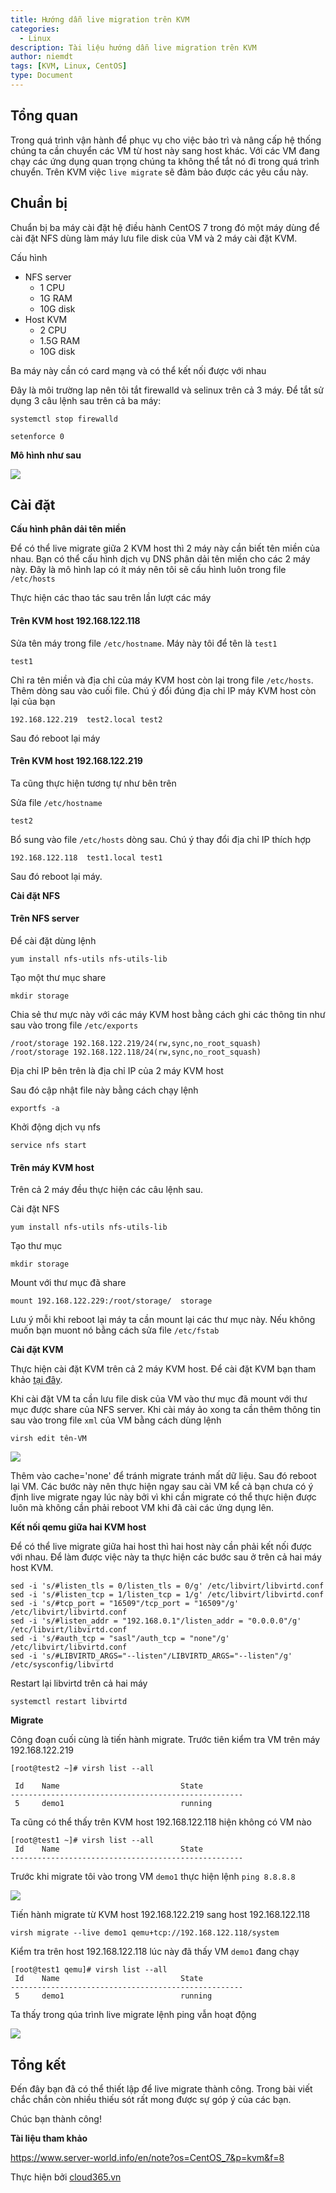 ```yaml
---
title: Hướng dẫn live migration trên KVM
categories:
  - Linux
description: Tài liệu hướng dẫn live migration trên KVM
author: niemdt
tags: [KVM, Linux, CentOS]
type: Document
---
```


## Tổng quan

Trong quá trình vận hành để phục vụ cho việc bảo trì và nâng cấp hệ thống chúng ta cần chuyển các VM từ host này sang host khác. Với các VM đang chạy các ứng dụng quan trọng chúng ta không thể tắt nó đi trong quá trình chuyển. Trên KVM việc `live migrate` sẽ đảm bảo được các yêu cầu này.

## Chuẩn bị

Chuẩn bị ba máy cài đặt hệ điều hành CentOS 7 trong đó một máy dùng để cài đặt NFS dùng làm máy lưu file disk của VM và 2 máy cài đặt KVM.

Cấu hình

* NFS server 
    * 1 CPU
    * 1G RAM
    * 10G disk
* Host KVM
    * 2 CPU
    * 1.5G RAM
    * 10G disk

Ba máy này cần có card mạng và có thể kết nối được với nhau

Đây là môi trường lap nên tôi tắt firewalld và selinux trên cả 3 máy. Để tắt sử dụng 3 câu lệnh sau trên cả ba máy:

```
systemctl stop firewalld 

setenforce 0
```

**Mô hình như sau**

![](/images/img-live-migrate/3.png)

## Cài đặt

**Cấu hình phân dải tên miền**

Để có thể live migrate giữa 2 KVM host thì 2 máy này cần biết tên miền của nhau. Bạn có thể cấu hình dịch vụ DNS phân dải tên miền cho các 2 máy này. Đây là mô hình lap có ít máy nên tôi sẽ cấu hình luôn trong file `/etc/hosts`

Thực hiện các thao tác sau trên lần lượt các máy

#### Trên KVM host 192.168.122.118

Sửa tên máy trong file `/etc/hostname`. Máy này tôi để tên là `test1`

```
test1
```

Chỉ ra tên miền và địa chỉ của máy KVM host còn lại trong file `/etc/hosts`. Thêm dòng sau vào cuối file. Chú ý đổi đúng địa chỉ IP máy KVM host còn lại của bạn

```
192.168.122.219  test2.local test2
```

Sau đó reboot lại máy

#### Trên KVM host 192.168.122.219

Ta cũng thực hiện tương tự như bên trên

Sửa file `/etc/hostname`

```
test2
```

Bổ sung vào file `/etc/hosts` dòng sau. Chú ý thay đổi địa chỉ IP thích hợp

```
192.168.122.118  test1.local test1
```

Sau đó reboot lại máy.

**Cài đặt NFS**

#### Trên NFS server

Để cài đặt dùng lệnh 

```
yum install nfs-utils nfs-utils-lib
```

Tạo một thư mục share

```
mkdir storage
```

Chia sẻ thư mực này với các máy KVM host bằng cách ghi các thông tin như sau vào trong file `/etc/exports`

```
/root/storage 192.168.122.219/24(rw,sync,no_root_squash)
/root/storage 192.168.122.118/24(rw,sync,no_root_squash)
```

Địa chỉ IP bên trên là địa chỉ IP của 2 máy KVM host

Sau đó cập nhật file này bằng cách chạy lệnh

```
exportfs -a
```

Khởi động dịch vụ nfs

```
service nfs start
```

#### Trên máy KVM host

Trên cả 2 máy đều thực hiện các câu lệnh sau.

Cài đặt NFS

```
yum install nfs-utils nfs-utils-lib
```

Tạo thư mục

```
mkdir storage
```

Mount với thư mục đã share

```
mount 192.168.122.229:/root/storage/  storage
```

Lưu ý mỗi khi reboot lại máy ta cần mount lại các thư mục này. Nếu không muốn bạn muont nó bằng cách sửa file `/etc/fstab`

**Cài đặt KVM**

Thực hiện cài đặt KVM trên cả 2 máy KVM host. Để cài đặt KVM bạn tham khảo <a href="https://blog.cloud365.vn/linux/huong-dan-cai-dat-kvm-tren-centos7/#cai-%C4%91at" target="_blank">tại đây</a>.

Khi cài đặt VM ta cần lưu file disk của VM vào thư mục đã mount với thư mục được share của NFS server. Khi cài máy ảo xong ta cần thêm thông tin sau vào trong file `xml` của VM bằng cách dùng lệnh 

```
virsh edit tên-VM
```

![](/images/img-live-migrate/1.0.png)

Thêm vào cache='none' để tránh migrate tránh mất dữ liệu. Sau đó reboot lại VM. Các bước này nên thực hiện ngay sau cài VM kể cả bạn chưa có ý định live migrate ngay lúc này bởi vì khi cần migrate có thể thực hiện được luôn mà không cần phải reboot VM khi đã cài các ứng dụng lên.

**Kết nối qemu giữa hai KVM host**

Để có thể live migrate giữa hai host thì hai host này cần phải kết nối được với nhau. Để làm được việc này ta thực hiện các bước sau ở trên cả hai máy host KVM.

```
sed -i 's/#listen_tls = 0/listen_tls = 0/g' /etc/libvirt/libvirtd.conf 
sed -i 's/#listen_tcp = 1/listen_tcp = 1/g' /etc/libvirt/libvirtd.conf
sed -i 's/#tcp_port = "16509"/tcp_port = "16509"/g' /etc/libvirt/libvirtd.conf
sed -i 's/#listen_addr = "192.168.0.1"/listen_addr = "0.0.0.0"/g' /etc/libvirt/libvirtd.conf
sed -i 's/#auth_tcp = "sasl"/auth_tcp = "none"/g' /etc/libvirt/libvirtd.conf
sed -i 's/#LIBVIRTD_ARGS="--listen"/LIBVIRTD_ARGS="--listen"/g' /etc/sysconfig/libvirtd
```

Restart lại libvirtd trên cả hai máy

```
systemctl restart libvirtd
```

**Migrate**

Công đoạn cuối cùng là tiến hành migrate. Trước tiên kiểm tra VM trên máy 192.168.122.219

```
[root@test2 ~]# virsh list --all

 Id    Name                           State
----------------------------------------------------
 5     demo1                          running
```

Ta cũng có thể thấy trên KVM host 192.168.122.118 hiện không có VM nào

```
[root@test1 ~]# virsh list --all
 Id    Name                           State
----------------------------------------------------
```

Trước khi migrate tôi vào trong VM `demo1` thực hiện lệnh `ping 8.8.8.8`

![](/images/img-live-migrate/2.png)

Tiến hành migrate từ KVM host 192.168.122.219 sang host 192.168.122.118

```
virsh migrate --live demo1 qemu+tcp://192.168.122.118/system
```

Kiểm tra trên host 192.168.122.118 lúc này đã thấy VM `demo1` đang chạy

```
[root@test1 qemu]# virsh list --all
 Id    Name                           State
----------------------------------------------------
 5     demo1                          running
```

Ta thấy trong qúa trình live migrate lệnh ping vẫn hoạt động

![](/images/img-live-migrate/1.1.png)

## Tổng kết

Đến đây bạn đã có thể thiết lập để live migrate thành công. Trong bài viết chắc chắn còn nhiều thiếu sót rất mong được sự góp ý của các bạn.

Chúc bạn thành công!

**Tài liệu tham khảo**

https://www.server-world.info/en/note?os=CentOS_7&p=kvm&f=8

Thực hiện bởi <a href="https://cloud365.vn/" target="_blank">cloud365.vn</a>